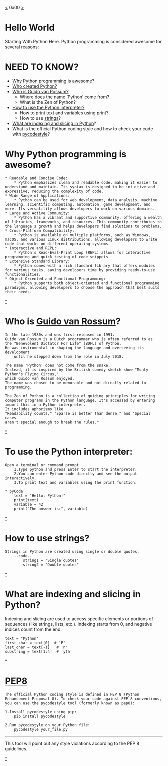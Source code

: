 [<](https://github.com/TheeKingZa/alx-higher_level_programming/tree/master/README.md) 0x00 [>](https://github.com/TheeKingZa/alx-higher_level_programming/blob/master/0x01-python-if_else_loops_functions/README.md)
# Hello World 

Starting With Python Here.
Python programming is considered awesome for several reasons:

# NEED TO KNOW?
* [Why Python programming is awesome?](#why-Python-programming-is-awesome)
* [Who created Python?](https://en.wikipedia.org/wiki/Guido_van_Rossum)
* [Who is Guido van Rossum?](#who-is-guido-van-rossum)
	* Where does the name ‘Python’ come from?
	* What is the Zen of Python?
* [How to use the Python interpreter?](#To-use-the-python-interpreter)
	* How to print text and variables using print?
	* How to use [strings](#how-to-use-strings)?
* [What are indexing and slicing in Python](#what-are-indexing-and-slicing-in-python)?
* What is the official Python coding style and how to check your code with [pycodestyle](#pep8)?

# Why Python programming is awesome?
	* Readable and Concise Code:
		* Python emphasizes clean and readable code, making it easier to understand and maintain. Its syntax is designed to be intuitive and expressive, reducing the complexity of code.
	* Wide Range of Applications:
		* Python can be used for web development, data analysis, machine learning, scientific computing, automation, game development, and more. Its versatility allows developers to work on various domains.
	* Large and Active Community:
		* Python has a vibrant and supportive community, offering a wealth of libraries, frameworks, and resources. This community contributes to the language's growth and helps developers find solutions to problems.
	* Cross-Platform Compatibility:
		* Python is available on multiple platforms, such as Windows, macOS, and various Linux distributions, allowing developers to write code that works on different operating systems.
	* Interactive and REPL:
		* Python's Read-Eval-Print Loop (REPL) allows for interactive programming and quick testing of code snippets.
	* Extensive Standard Library:
		* Python comes with a rich standard library that offers modules for various tasks, saving developers time by providing ready-to-use functionalities.
	* Object-Oriented and Functional Programming:
		* Python supports both object-oriented and functional programming paradigms, allowing developers to choose the approach that best suits their needs.

[^](#hello-world)
# Who is [Guido van Rossum](https://en.wikipedia.org/wiki/Guido_van_Rossum)?
	In the late 1980s and was first released in 1991.
 	Guido van Rossum is a Dutch programmer who is often referred to as
  	the "Benevolent Dictator For Life" (BDFL) of Python.
   	He was instrumental in shaping the language and overseeing its development
    	until he stepped down from the role in July 2018.

	The name 'Python' does not come from the snake.
 	Instead, it is inspired by the British comedy sketch show "Monty Python's Flying Circus,"
  	which Guido van Rossum enjoyed.
   	The name was chosen to be memorable and not directly related to programming.

	The Zen of Python is a collection of guiding principles for writing
 	computer programs in the Python language. It's accessed by entering import this in a Python interpreter.
 	It includes aphorisms like 
  	"Readability counts," "Sparse is better than dense," and "Special cases
   	aren't special enough to break the rules."
    
[^](#hello-world)
# To use the Python interpreter:

	Open a terminal or command prompt.
		1.Type python and press Enter to start the interpreter.
		2.You can enter Python code directly and see the output interactively.
		3.To print text and variables using the print function:

	* pyCode
		text = "Hello, Python!"
		print(text)
		variable = 42
		print("The answer is:", variable)
[^](#hello-world)
# How to use strings?
	Strings in Python are created using single or double quotes:
		--code--
			string1 = 'Single quotes'
			string2 = "Double quotes"

[^](#hello-world)
# What are indexing and slicing in Python?

Indexing and slicing are used to access specific elements or portions of sequences (like strings, lists, etc.). Indexing starts from 0, and negative indices count from the end:

	text = "Python"
	first_char = text[0]  # 'P'
	last_char = text[-1]   # 'n'
	substring = text[1:4]  # 'yth'

[^](#hello-world)
# [PEP8](#pep8)
	The official Python coding style is defined in PEP 8 (Python Enhancement Proposal 8). To check your code against PEP 8 conventions, you can use the pycodestyle tool (formerly known as pep8):

	1.Install pycodestyle using pip:
		pip install pycodestyle

	2.Run pycodestyle on your Python file:
		pycodestyle your_file.py
---------

This tool will point out any style violations according to the PEP 8 guidelines.


[^](#hello-world)

